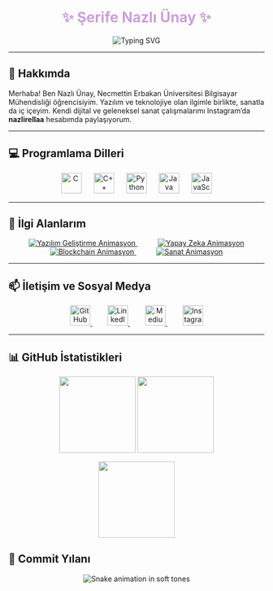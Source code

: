<h1 align="center" style="color:#CBA0D7;">✨ Şerife Nazlı Ünay ✨</h1>

<p align="center">
  <img src="https://readme-typing-svg.herokuapp.com?font=Fira+Code&pause=1000&color=CBA0D7&center=true&vCenter=true&width=435&lines=Computer+Engineering+Student;Tech+%2B+Art" alt="Typing SVG" />
</p>

---

## 🌟 Hakkımda

Merhaba! Ben Nazlı Ünay, Necmettin Erbakan Üniversitesi Bilgisayar Mühendisliği öğrencisiyim. Yazılım ve teknolojiye olan ilgimle birlikte, sanatla da iç içeyim. Kendi dijital ve geleneksel sanat çalışmalarımı Instagram’da **nazlirellaa** hesabımda paylaşıyorum.

---

## 💻 Programlama Dilleri

<p align="center">
  <img src="https://cdn.jsdelivr.net/gh/devicons/devicon/icons/c/c-original.svg" width="40" height="40" alt="C" title="C" style="margin: 0 10px;" />
  <img src="https://cdn.jsdelivr.net/gh/devicons/devicon/icons/cplusplus/cplusplus-original.svg" width="40" height="40" alt="C++" title="C++" style="margin: 0 10px;" />
  <img src="https://cdn.jsdelivr.net/gh/devicons/devicon/icons/python/python-original.svg" width="40" height="40" alt="Python" title="Python" style="margin: 0 10px;" />
  <img src="https://cdn.jsdelivr.net/gh/devicons/devicon/icons/java/java-original.svg" width="40" height="40" alt="Java" title="Java" style="margin: 0 10px;" />
  <img src="https://cdn.jsdelivr.net/gh/devicons/devicon/icons/javascript/javascript-original.svg" width="40" height="40" alt="JavaScript" title="JavaScript" style="margin: 0 10px;" />
</p>

---
## 🧠 İlgi Alanlarım

<p align="center">
   <a href="https://en.wikipedia.org/wiki/Software_development" target="_blank" rel="noopener noreferrer" title="Yazılım Geliştirme" style="margin:0 20px;">
    <img src="https://readme-typing-svg.herokuapp.com?font=Fira+Code&size=24&pause=1000&color=F4C1D9&width=180&lines=Software" alt="Yazılım Geliştirme Animasyon" />
  </a>
  </a>
   <a href="https://en.wikipedia.org/wiki/Artificial_intelligence" target="_blank" rel="noopener noreferrer" title="Yapay Zeka" style="margin:0 20px;">
    <img src="https://readme-typing-svg.herokuapp.com?font=Fira+Code&size=24&pause=1000&color=A8D5BA&width=180&lines=AI" alt="Yapay Zeka Animasyon" />
  </a>
  <a href="https://en.wikipedia.org/wiki/Blockchain" target="_blank" rel="noopener noreferrer" title="Blockchain" style="margin:0 20px;">
    <img src="https://readme-typing-svg.herokuapp.com?font=Fira+Code&size=24&pause=1000&color=CBA0D7&width=220&lines=Blockchain" alt="Blockchain Animasyon" />
  <a href="https://www.instagram.com/nazlirellaa/" target="_blank" rel="noopener noreferrer" title="Sanat" style="margin:0 20px;">
    <img src="https://readme-typing-svg.herokuapp.com?font=Fira+Code&size=24&pause=1000&color=A8D5BA&width=160&lines=Art" alt="Sanat Animasyon" />
  </a>
</p>

---

## 📫 İletişim ve Sosyal Medya

<p align="center">
  <a href="https://github.com/NazliUnay" target="_blank" rel="noopener noreferrer" style="margin: 0 15px;">
    <img src="https://github.githubassets.com/images/modules/logos_page/GitHub-Mark.png" width="40" height="40" alt="GitHub" />
  </a>
  <a href="https://www.linkedin.com/in/serife-nazli-unay/" target="_blank" rel="noopener noreferrer" style="margin: 0 15px;">
    <img src="https://cdn-icons-png.flaticon.com/512/174/174857.png" width="40" height="40" alt="LinkedIn" />
  </a>
  <a href="https://medium.com/@nazli_unay" target="_blank" rel="noopener noreferrer" style="margin: 0 15px;">
    <img src="https://cdn-icons-png.flaticon.com/512/5968/5968906.png" width="40" height="40" alt="Medium" />
  </a>
  <a href="https://www.instagram.com/nazlirellaa/" target="_blank" rel="noopener noreferrer" style="margin: 0 15px;">
    <img src="https://cdn-icons-png.flaticon.com/512/174/174855.png" width="40" height="40" alt="Instagram" />
  </a>
</p>

---
## 📊 GitHub İstatistikleri

<p align="center">
  <!-- Genel İstatistikler -->
  <img src="https://github-readme-stats.vercel.app/api?username=NazliUnay&show_icons=true&theme=tokyonight&count_private=true&hide=issues" height="150" />
  <!-- En çok kullanılan diller -->
  <img src="https://github-readme-stats.vercel.app/api/top-langs/?username=NazliUnay&layout=compact&theme=tokyonight" height="150" />
</p>

<p align="center">
  <!-- Art arda katkı günleri -->
  <img src="https://github-readme-streak-stats.herokuapp.com/?user=NazliUnay&theme=tokyonight" height="150"/>
</p>

## 🐍 Commit Yılanı

<p align="center">
  <img src="https://github.com/NazliUnay/NazliUnay/blob/output/snake.svg" alt="Snake animation in soft tones" />
</p>
